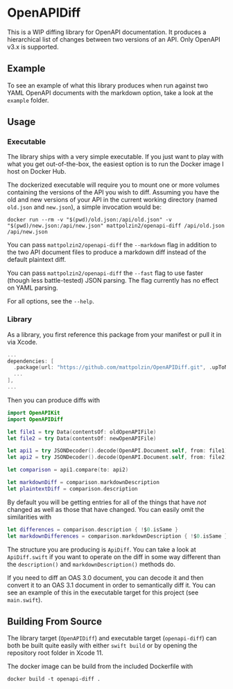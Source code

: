 # OpenAPIDiff

This is a WIP diffing library for OpenAPI documentation. It produces a hierarchical list of changes between two versions of an API. Only OpenAPI v3.x is supported.

## Example
To see an example of what this library produces when run against two YAML OpenAPI documents with the markdown option, take a look at the `example` folder.

## Usage
### Executable
The library ships with a very simple executable. If you just want to play with what you get out-of-the-box, the easiest option is to run the Docker image I host on Docker Hub.

The dockerized executable will require you to mount one or more volumes containing the versions of the API you wish to diff. Assuming you have the old and new versions of your API in the current working directory (named `old.json` and `new.json`), a simple invocation would be:
```shell
docker run --rm -v "$(pwd)/old.json:/api/old.json" -v "$(pwd)/new.json:/api/new.json" mattpolzin2/openapi-diff /api/old.json /api/new.json
```

You can pass `mattpolzin2/openapi-diff` the `--markdown` flag in addition to the two API document files to produce a markdown diff instead of the default plaintext diff.

You can pass `mattpolzin2/openapi-diff` the `--fast` flag to use faster (though less battle-tested) JSON parsing. The flag currently has no effect on YAML parsing.

For all options, see the `--help`.

### Library
As a library, you first reference this package from your manifest or pull it in via Xcode.

```swift
...
dependencies: [
  .package(url: "https://github.com/mattpolzin/OpenAPIDiff.git", .upToNextMinor(from: "0.7.0")),
  ...
],
...
```

Then you can produce diffs with
```swift
import OpenAPIKit
import OpenAPIDiff

let file1 = try Data(contentsOf: oldOpenAPIFile)
let file2 = try Data(contentsOf: newOpenAPIFile)

let api1 = try JSONDecoder().decode(OpenAPI.Document.self, from: file1)
let api2 = try JSONDecoder().decode(OpenAPI.Document.self, from: file2)

let comparison = api1.compare(to: api2)

let markdownDiff = comparison.markdownDescription
let plaintextDiff = comparison.description
```

By default you will be getting entries for all of the things that have _not_ changed as well as those that have changed. You can easily omit the similarities with
```swift
let differences = comparison.description { !$0.isSame }
let markdownDifferences = comparison.markdownDescription { !$0.isSame }
```

The structure you are producing is `ApiDiff`. You can take a look at `ApiDiff.swift` if you want to operate on the diff in some way different than the `description()` and `markdownDescription()` methods do.

If you need to diff an OAS 3.0 document, you can decode it and then convert it to an OAS 3.1 document in order to semantically diff it. You can see an example of this in the executable target for this project (see `main.swift`).

## Building From Source
The library target (`OpenAPIDiff`) and executable target (`openapi-diff`) can both be built quite easily with either `swift build` or by opening the repository root folder in Xcode 11.

The docker image can be build from the included Dockerfile with
```shell
docker build -t openapi-diff .
```

